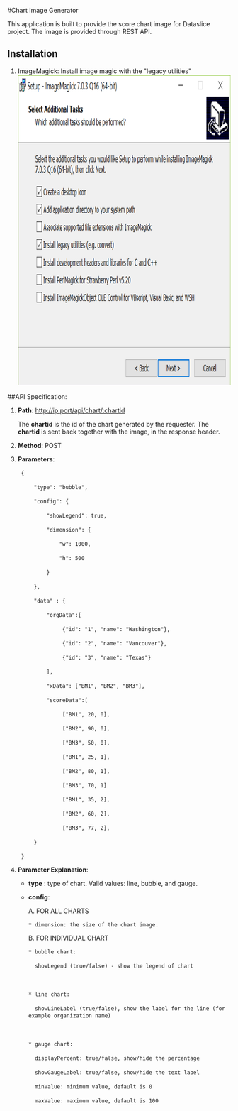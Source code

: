 #Chart Image Generator

This application is built to provide the score chart image for Dataslice project. The image is provided through REST API.

## Installation
1. 	ImageMagick:
    Install image magic with the "legacy utilities"
    <img height="700" src="https://github.com/banlong/chartgenerator/blob/master/images/options.png"/>

##API Specification:

1. **Path**:  [http://<ip:port>/api/chart/:chartid](http://)

   The **chartid** is the id of the chart generated by the requester. The **chartid** is sent back together with the image, in the response header.



2. **Method**: POST



3. **Parameters**:

		{

        	"type": "bubble",

        	"config": {

            	"showLegend": true,

            	"dimension": {

                    "w": 1000,

                    "h": 500

            	}

        	},

        	"data" : {

                "orgData":[

                     {"id": "1", "name": "Washington"},

                     {"id": "2", "name": "Vancouver"},

                     {"id": "3", "name": "Texas"}

                ],

            	"xData": ["BM1", "BM2", "BM3"],

                "scoreData":[

                     ["BM1", 20, 0],

                     ["BM2", 90, 0],

                     ["BM3", 50, 0],

                     ["BM1", 25, 1],

                     ["BM2", 80, 1],

                     ["BM3", 70, 1]

                     ["BM1", 35, 2],

                     ["BM2", 60, 2],

                     ["BM3", 77, 2],

        	}

    	}

4. **Parameter Explanation**:

    - **type** : type of chart. Valid values: line, bubble, and gauge.

    - **config**:

       A. FOR ALL CHARTS

          * dimension: the size of the chart image.



       B. FOR INDIVIDUAL CHART

          * bubble chart:

            showLegend (true/false) - show the legend of chart



          * line chart:

            showLineLabel (true/false), show the label for the line (for example organization name)



          * gauge chart:

            displayPercent: true/false, show/hide the percentage

            showGaugeLabel: true/false, show/hide the text label

            minValue: minimum value, default is 0

            maxValue: maximum value, default is 100



